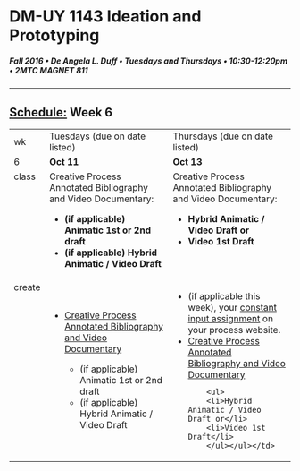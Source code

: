 # DM-UY 1143 Ideation and Prototyping
##### Fall 2016 • De Angela L. Duff • Tuesdays and Thursdays • 10:30-12:20pm • 2MTC MAGNET 811

---
## [Schedule:](schedule.md) Week 6


<table>
<tr>
<td>wk</td>
<td>Tuesdays (due on date listed)</td>
<td>Thursdays (due on date listed)</td>
</tr>
<tr>
  <td valign="top">6</td>
  <td valign="top" width="48%"><strong>Oct 11</strong></td>
  <td valign="top" width="48%"><strong>Oct 13</strong></td>
</tr>
<tr>
<td valign="top">class</td>
<td valign="top">Creative Process Annotated Bibliography and Video Documentary: <strong>
        <ul>
        <li>(if applicable) Animatic 1st or 2nd draft</li>
        <li>(if applicable) Hybrid Animatic / Video Draft</li>
        </ul></td>

<!-- 2nd column class -->
<td valign="top" width="48%">Creative Process Annotated Bibliography and Video Documentary: 
        <strong>
        <ul>
        <li>Hybrid Animatic / Video Draft or</li>
        <li>Video 1st Draft</li>
        </ul></td>
 
</tr>



<!-- do -->
<tr>
  <td valign="top">create</td>
  <td>
  <ul>
  <li><a href="creative_process.md">Creative Process Annotated Bibliography and Video Documentary</a></li>
        <ul>
        <li>(if applicable) Animatic 1st or 2nd draft</li>
        <li>(if applicable) Hybrid Animatic / Video Draft</li>
        </ul></ul></td>
  <td valign="top">
  <ul>
  <li>(if applicable this week), your <a href="">constant input assignment</a> on your process website.</li>
  <li><a href="creative_process.md">Creative Process Annotated Bibliography and Video Documentary</a></li>
        
        <ul>
        <li>Hybrid Animatic / Video Draft or</li>
        <li>Video 1st Draft</li>
        </ul></ul></td>
</table>


